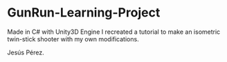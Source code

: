 # GunRun-Learning-Project
Made in C# with Unity3D Engine I recreated a tutorial to make an isometric twin-stick shooter with my own modifications.


Jesús Pérez.
